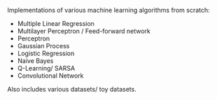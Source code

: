 Implementations of various machine learning algorithms from scratch:

- Multiple Linear Regression
- Multilayer Perceptron / Feed-forward network
- Perceptron
- Gaussian Process 
- Logistic Regression
- Naive Bayes
- Q-Learning/ SARSA
- Convolutional Network

Also includes various datasets/ toy datasets.